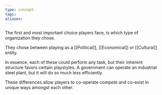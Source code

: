 ```yaml
---
type: concept
tags: 
aliases:
---
```


The first and most important choice players face, is which type of organization they chose.

They chose between playing as a [[Political]], [[Economical]] or [[Cultural]] entity.

In essence, each of these could perform any task, but their inherent structure favors certain playstyles. A government can operate an industrial steel plant, but it will do so much less efficiently.

These differences allow players to co-operate compete and co-exist in unique ways amongst each other.